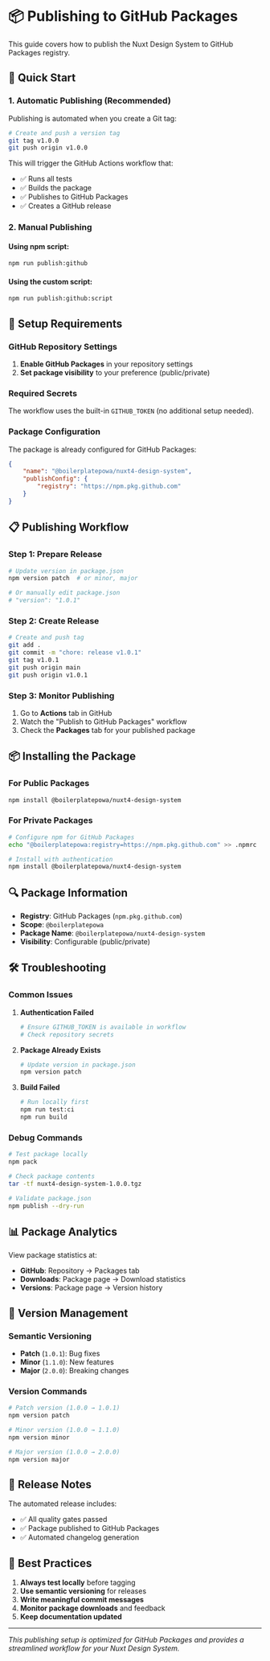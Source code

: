 # 📦 Publishing to GitHub Packages

This guide covers how to publish the Nuxt Design System to GitHub Packages registry.

## 🚀 Quick Start

### 1. **Automatic Publishing (Recommended)**

Publishing is automated when you create a Git tag:

```bash
# Create and push a version tag
git tag v1.0.0
git push origin v1.0.0
```

This will trigger the GitHub Actions workflow that:

- ✅ Runs all tests
- ✅ Builds the package
- ✅ Publishes to GitHub Packages
- ✅ Creates a GitHub release

### 2. **Manual Publishing**

#### Using npm script:

```bash
npm run publish:github
```

#### Using the custom script:

```bash
npm run publish:github:script
```

## 🔧 Setup Requirements

### GitHub Repository Settings

1. **Enable GitHub Packages** in your repository settings
2. **Set package visibility** to your preference (public/private)

### Required Secrets

The workflow uses the built-in `GITHUB_TOKEN` (no additional setup needed).

### Package Configuration

The package is already configured for GitHub Packages:

```json
{
    "name": "@boilerplatepowa/nuxt4-design-system",
    "publishConfig": {
        "registry": "https://npm.pkg.github.com"
    }
}
```

## 📋 Publishing Workflow

### Step 1: Prepare Release

```bash
# Update version in package.json
npm version patch  # or minor, major

# Or manually edit package.json
# "version": "1.0.1"
```

### Step 2: Create Release

```bash
# Create and push tag
git add .
git commit -m "chore: release v1.0.1"
git tag v1.0.1
git push origin main
git push origin v1.0.1
```

### Step 3: Monitor Publishing

1. Go to **Actions** tab in GitHub
2. Watch the "Publish to GitHub Packages" workflow
3. Check the **Packages** tab for your published package

## 📦 Installing the Package

### For Public Packages

```bash
npm install @boilerplatepowa/nuxt4-design-system
```

### For Private Packages

```bash
# Configure npm for GitHub Packages
echo "@boilerplatepowa:registry=https://npm.pkg.github.com" >> .npmrc

# Install with authentication
npm install @boilerplatepowa/nuxt4-design-system
```

## 🔍 Package Information

- **Registry**: GitHub Packages (`npm.pkg.github.com`)
- **Scope**: `@boilerplatepowa`
- **Package Name**: `@boilerplatepowa/nuxt4-design-system`
- **Visibility**: Configurable (public/private)

## 🛠️ Troubleshooting

### Common Issues

1. **Authentication Failed**

    ```bash
    # Ensure GITHUB_TOKEN is available in workflow
    # Check repository secrets
    ```

2. **Package Already Exists**

    ```bash
    # Update version in package.json
    npm version patch
    ```

3. **Build Failed**
    ```bash
    # Run locally first
    npm run test:ci
    npm run build
    ```

### Debug Commands

```bash
# Test package locally
npm pack

# Check package contents
tar -tf nuxt4-design-system-1.0.0.tgz

# Validate package.json
npm publish --dry-run
```

## 📊 Package Analytics

View package statistics at:

- **GitHub**: Repository → Packages tab
- **Downloads**: Package page → Download statistics
- **Versions**: Package page → Version history

## 🔄 Version Management

### Semantic Versioning

- **Patch** (`1.0.1`): Bug fixes
- **Minor** (`1.1.0`): New features
- **Major** (`2.0.0`): Breaking changes

### Version Commands

```bash
# Patch version (1.0.0 → 1.0.1)
npm version patch

# Minor version (1.0.0 → 1.1.0)
npm version minor

# Major version (1.0.0 → 2.0.0)
npm version major
```

## 📝 Release Notes

The automated release includes:

- ✅ All quality gates passed
- ✅ Package published to GitHub Packages
- ✅ Automated changelog generation

## 🎯 Best Practices

1. **Always test locally** before tagging
2. **Use semantic versioning** for releases
3. **Write meaningful commit messages**
4. **Monitor package downloads** and feedback
5. **Keep documentation updated**

---

_This publishing setup is optimized for GitHub Packages and provides a streamlined workflow for your Nuxt Design System._

